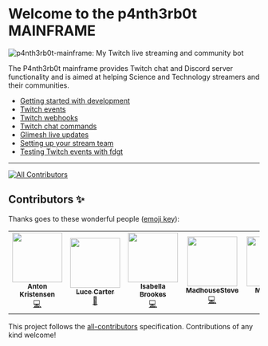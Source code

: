 # Welcome to the p4nth3rb0t MAINFRAME

![p4nth3rb0t-mainframe: My Twitch live streaming and community bot](https://p4nth3rblog-og-image.vercel.app/p4nth3rb0t-mainframe%3A%20My%20Twitch%20live%20streaming%20and%20community%20bot.png?theme=light&md=0&fontSize=80px&images=https%3A%2F%2Fp4nth3rlabs.netlify.app%2Fassets%2Fsvgs%2Fpanthers%2Fcool.svg)

The P4nth3rb0t mainframe provides Twitch chat and Discord server functionality and is aimed at helping Science and Technology streamers and their communities.

- [Getting started with development](./docs/getting-started.md)
- [Twitch events](./docs/twitch-events.md)
- [Twitch webhooks](./docs/twitch-webhooks.md)
- [Twitch chat commands](./docs/chat-commands.md)
- [Glimesh live updates](./docs/glimesh-live-updates.md)
- [Setting up your stream team]('./docs/stream-team.md)
- [Testing Twitch events with fdgt](./docs/testing-with-fdgt.md)

---

<!-- ALL-CONTRIBUTORS-BADGE:START - Do not remove or modify this section -->

[![All Contributors](https://img.shields.io/badge/all_contributors-6-orange.svg?style=flat-square)](#contributors-)

<!-- ALL-CONTRIBUTORS-BADGE:END -->

## Contributors ✨

Thanks goes to these wonderful people ([emoji key](https://allcontributors.org/docs/en/emoji-key)):

<!-- ALL-CONTRIBUTORS-LIST:START - Do not remove or modify this section -->
<!-- prettier-ignore-start -->
<!-- markdownlint-disable -->
<table>
  <tr>
    <td align="center"><a href="http://www.akr.is"><img src="https://avatars2.githubusercontent.com/u/5489879?v=4" width="100px;" alt=""/><br /><sub><b>Anton Kristensen</b></sub></a><br /><a href="https://github.com/whitep4nth3r/p4nth3rb0t-mainframe/commits?author=antonedvard" title="Code">💻</a></td>
    <td align="center"><a href="http://lucecarter.co.uk"><img src="https://avatars2.githubusercontent.com/u/6980734?v=4" width="100px;" alt=""/><br /><sub><b>Luce Carter</b></sub></a><br /><a href="https://github.com/whitep4nth3r/p4nth3rb0t-mainframe/commits?author=LuceCarter" title="Documentation">📖</a></td>
    <td align="center"><a href="https://isabellabrookes.com"><img src="https://avatars1.githubusercontent.com/u/12928252?v=4" width="100px;" alt=""/><br /><sub><b>Isabella Brookes</b></sub></a><br /><a href="https://github.com/whitep4nth3r/p4nth3rb0t-mainframe/commits?author=isabellabrookes" title="Code">💻</a></td>
    <td align="center"><a href="https://twitch.tv/MadhouseSteve"><img src="https://avatars1.githubusercontent.com/u/52213009?v=4" width="100px;" alt=""/><br /><sub><b>MadhouseSteve</b></sub></a><br /><a href="https://github.com/whitep4nth3r/p4nth3rb0t-mainframe/commits?author=MadhouseSteve" title="Code">💻</a></td>
    <td align="center"><a href="https://github.com/CadillacJack95"><img src="https://avatars1.githubusercontent.com/u/15073669?v=4" width="100px;" alt=""/><br /><sub><b>Mahmoud</b></sub></a><br /><a href="https://github.com/whitep4nth3r/p4nth3rb0t-mainframe/commits?author=CadillacJack95" title="Code">💻</a></td>
    <td align="center"><a href="https://sketchni.uk"><img src="https://avatars2.githubusercontent.com/u/11874768?v=4" width="100px;" alt=""/><br /><sub><b>Denver F</b></sub></a><br /><a href="https://github.com/whitep4nth3r/p4nth3rb0t-mainframe/commits?author=SketchNI" title="Code">💻</a></td>
  </tr>
</table>

<!-- markdownlint-enable -->
<!-- prettier-ignore-end -->

<!-- ALL-CONTRIBUTORS-LIST:END -->

This project follows the [all-contributors](https://github.com/all-contributors/all-contributors) specification. Contributions of any kind welcome!
